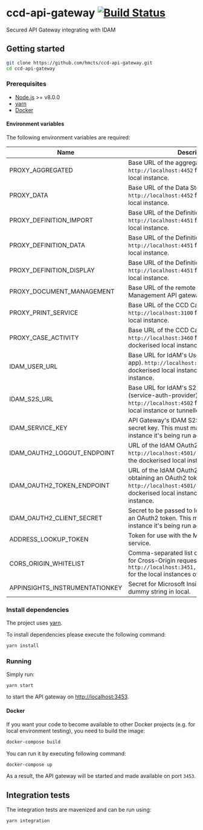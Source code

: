 # ccd-api-gateway [![Build Status](https://travis-ci.org/hmcts/ccd-api-gateway.svg?branch=master)](https://travis-ci.org/hmcts/ccd-api-gateway)
Secured API Gateway integrating with IDAM

## Getting started

```bash
git clone https://github.com/hmcts/ccd-api-gateway.git
cd ccd-api-gateway
```

### Prerequisites

* [Node.js](https://nodejs.org/) >= v8.0.0
* [yarn](https://yarnpkg.com/)
* [Docker](https://www.docker.com)

#### Environment variables

The following environment variables are required:

| Name | Description |
|------|-------------|
| PROXY_AGGREGATED | Base URL of the aggregated API. `http://localhost:4452` for the dockerised local instance. |
| PROXY_DATA | Base URL of the Data Store API. `http://localhost:4452` for the dockerised local instance. |
| PROXY_DEFINITION_IMPORT | Base URL of the Definition Store API. `http://localhost:4451` for the dockerised local instance. |
| PROXY_DEFINITION_DATA | Base URL of the Definition Store API. `http://localhost:4451` for the dockerised local instance. |
| PROXY_DEFINITION_DISPLAY | Base URL of the Definition Store API. `http://localhost:4451` for the dockerised local instance. |
| PROXY_DOCUMENT_MANAGEMENT | Base URL of the remote Document Management API gateway. |
| PROXY_PRINT_SERVICE | Base URL of the CCD Case Data Print Service. `http://localhost:3100` for the dockerised local instance. |
| PROXY_CASE_ACTIVITY | Base URL of the CCD Case Activity API. `http://localhost:3460` for the non-dockerised local instance. |
| IDAM_USER_URL | Base URL for IdAM's User API service (idam-app). `http://localhost:4501` for the dockerised local instance or tunnelled `dev` instance. |
| IDAM_S2S_URL | Base URL for IdAM's S2S API service (service-auth-provider). `http://localhost:4502` for the dockerised local instance or tunnelled `dev` instance. |
| IDAM_SERVICE_KEY | API Gateway's IDAM S2S micro-service secret key. This must match the IDAM instance it's being run against. |
| IDAM_OAUTH2_LOGOUT_ENDPOINT | URL of the IdAM OAuth2 API `logout` endpoint. `http://localhost:4501/session/${token}` for the dockerised local instance. |
| IDAM_OAUTH2_TOKEN_ENDPOINT | URL of the IdAM OAuth2 API endpoint for obtaining an OAuth2 token. `http://localhost:4501/oauth2/token` for the dockerised local instance or tunnelled `dev` instance. |
| IDAM_OAUTH2_CLIENT_SECRET | Secret to be passed to IdAM when obtaining an OAuth2 token. This must match the IdAM instance it's being run against. |
| ADDRESS_LOOKUP_TOKEN | Token for use with the MoJ Address Lookup service. |
| CORS_ORIGIN_WHITELIST | Comma-separated list of authorised origins for Cross-Origin requests. `http://localhost:3451,http://localhost:3452` for the local instances of CCD |
| APPINSIGHTS_INSTRUMENTATIONKEY | Secret for Microsoft Insights logging, can be a dummy string in local. |

### Install dependencies

The project uses [yarn](https://yarnpkg.com/).

To install dependencies please execute the following command:

```bash
yarn install
```

### Running

Simply run:

```
yarn start
```

to start the API gateway on [http://localhost:3453](http://localhost:3453).

#### Docker

If you want your code to become available to other Docker projects (e.g. for local environment testing), you need to build the image:

```bash
docker-compose build
```

You can run it by executing following command:

```bash
docker-compose up
```

As a result, the API gateway will be started and made available on port `3453`.

## Integration tests

The integration tests are mavenized and can be run using:

```bash
yarn integration
```

